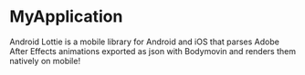 # MyApplication
Android 
Lottie is a mobile library for Android and iOS that parses Adobe After Effects animations exported as json with Bodymovin and renders them natively on mobile!

